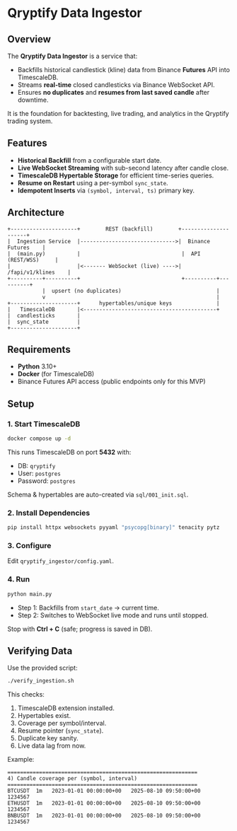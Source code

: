 # Qryptify Data Ingestor

## Overview

The **Qryptify Data Ingestor** is a service that:

- Backfills historical candlestick (kline) data from Binance **Futures** API into TimescaleDB.
- Streams **real-time** closed candlesticks via Binance WebSocket API.
- Ensures **no duplicates** and **resumes from last saved candle** after downtime.

It is the foundation for backtesting, live trading, and analytics in the Qryptify trading system.

## Features

- **Historical Backfill** from a configurable start date.
- **Live WebSocket Streaming** with sub-second latency after candle close.
- **TimescaleDB Hypertable Storage** for efficient time-series queries.
- **Resume on Restart** using a per-symbol `sync_state`.
- **Idempotent Inserts** via `(symbol, interval, ts)` primary key.

## Architecture

```text
+---------------------+        REST (backfill)        +---------------------+
|  Ingestion Service  |------------------------------>|  Binance Futures    |
|  (main.py)          |                                |  API (REST/WSS)     |
|                     |<------- WebSocket (live) ---->|  /fapi/v1/klines    |
+----------+----------+                                +----------+----------+
           |  upsert (no duplicates)                              |
           v                                                      |
+---------------------+      hypertables/unique keys              |
|   TimescaleDB       |<------------------------------------------+
|  candlesticks       |
|  sync_state         |
+---------------------+
```

## Requirements

- **Python** 3.10+
- **Docker** (for TimescaleDB)
- Binance Futures API access (public endpoints only for this MVP)

## Setup

### 1. Start TimescaleDB

```bash
docker compose up -d
```

This runs TimescaleDB on port **5432** with:

- DB: `qryptify`
- User: `postgres`
- Password: `postgres`

Schema & hypertables are auto-created via `sql/001_init.sql`.

### 2. Install Dependencies

```bash
pip install httpx websockets pyyaml "psycopg[binary]" tenacity pytz
```

### 3. Configure

Edit `qryptify_ingestor/config.yaml`.

### 4. Run

```bash
python main.py
```

- Step 1: Backfills from `start_date` → current time.
- Step 2: Switches to WebSocket live mode and runs until stopped.

Stop with **Ctrl + C** (safe; progress is saved in DB).

## Verifying Data

Use the provided script:

```bash
./verify_ingestion.sh
```

This checks:

1. TimescaleDB extension installed.
2. Hypertables exist.
3. Coverage per symbol/interval.
4. Resume pointer (`sync_state`).
5. Duplicate key sanity.
6. Live data lag from now.

Example:

```text
============================================================
4) Candle coverage per (symbol, interval)
============================================================
BTCUSDT  1m   2023-01-01 00:00:00+00   2025-08-10 09:50:00+00   1234567
ETHUSDT  1m   2023-01-01 00:00:00+00   2025-08-10 09:50:00+00   1234567
BNBUSDT  1m   2023-01-01 00:00:00+00   2025-08-10 09:50:00+00   1234567
```
